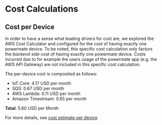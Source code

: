 # Cost Calculations

## Cost per Device

In order to have a sense what leading drivers for cost are, we explored the AWS Cost Calculator and configured for the cost of having exactly one powermate device. To be noted, this specific cost calculation only factors the *backend side* cost of having exactly one powermate device. Costs incurred due to for example the users usage of the powermate app (e.g. the AWS API Gateway) are not included in this specific cost calculation.

The per-device cost is composited as follows:

- IoT Core: 4.17 USD per month
- SQS: 0.67 USD per month
- AWS Lambda: 0.11 USD per month
- Amazon Timestream: 0.65 per month

**Total**: 5.60 USD per Month

For more details, see [cost estimate per device](cost-estimates/cost-per-device.json)
